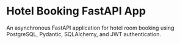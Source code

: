 # Hotel Booking FastAPI App

An asynchronous FastAPI application for hotel room booking using PostgreSQL, Pydantic, SQLAlchemy, and JWT authentication.
